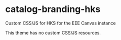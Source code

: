 # catalog-branding-hks
Custom CSS/JS for HKS for the EEE Canvas instance

This theme has no custom CSS/JS resources.
